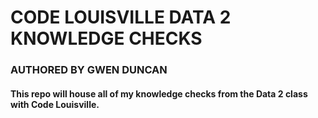 # CODE LOUISVILLE DATA 2 KNOWLEDGE CHECKS
### AUTHORED BY GWEN DUNCAN

#### This repo will house all of my knowledge checks from the Data 2 class with Code Louisville.